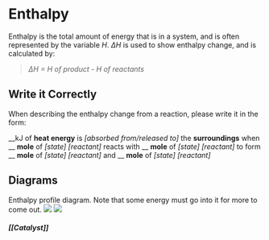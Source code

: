 # Enthalpy
Enthalpy is the total amount of energy that is in a system, and is often represented by the variable *H*. *ΔH* is used to show enthalpy change, and is calculated by:
> *ΔH = H of product - H of reactants*
## Write it Correctly
When describing the enthalpy change from a reaction, please write it in the form:

\_\_kJ of **heat energy** is *[absorbed from/released to]* the **surroundings** when \_\_ **mole** of *[state] [reactant]* reacts with \_\_ **mole** of *[state] [reactant]* to form \_\_ **mole** of *[state] [reactant]* and \_\_ **mole** of *[state] [reactant]*

## Diagrams
Enthalpy profile diagram. Note that some energy must go into it for more to come out.
<img src="https://mint-garden.netlify.app/assets/Enthalpy-Profile-Diagram-Exothermic.png" style="max-width:100%;height:auto">
<img src="https://mint-garden.netlify.app/assets/Enthalpy-Profile-Diagram-Endothermic.png" style="max-width:100%;height:auto">

##### [[Catalyst]]